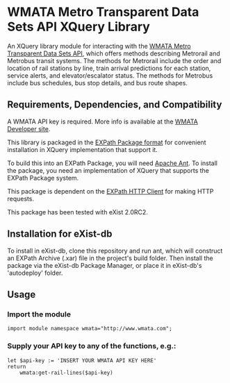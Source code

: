 # WMATA Metro Transparent Data Sets API XQuery Library

An XQuery library module for interacting with the [WMATA Metro Transparent Data Sets API](http://developer.wmata.com/docs), 
which offers methods describing Metrorail and Metrobus transit systems.  The methods for Metrorail include the order 
and location of rail stations by line, train arrival predictions for each station, service alerts, and 
elevator/escalator status.  The methods for Metrobus include bus schedules, bus stop details, and bus route shapes.

## Requirements, Dependencies, and Compatibility

A WMATA API key is required.  More info is available at the [WMATA Developer site](http://developer.wmata.com/).

This library is packaged in the [EXPath Package format](http://www.expath.org/spec/pkg) for convenient installation in 
XQuery implementation that support it.

To build this into an EXPath Package, you will need [Apache Ant](http://ant.apache.org/).  To install the package, you 
need an implementation of XQuery that supports the EXPath Package system.

This package is dependent on the [EXPath HTTP Client]() for making HTTP requests.

This package has been tested with eXist 2.0RC2.  

## Installation for eXist-db

To install in eXist-db, clone this repository and run ant, which will construct an EXPath Archive (.xar) file in 
the project's build folder. Then install the package via the eXist-db Package Manager, or place it in eXist-db's 
'autodeploy' folder.

## Usage

### Import the module

    import module namespace wmata="http://www.wmata.com";

### Supply your API key to any of the functions, e.g.:

    let $api-key := 'INSERT YOUR WMATA API KEY HERE'
    return
        wmata:get-rail-lines($api-key)